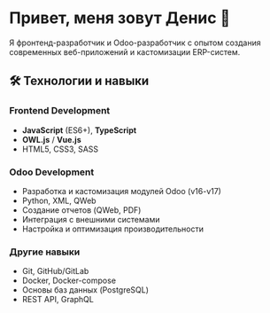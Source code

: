 # Привет, меня зовут Денис 👋

Я фронтенд-разработчик и Odoo-разработчик с опытом создания современных веб-приложений и кастомизации ERP-систем.

## 🛠️ Технологии и навыки

### Frontend Development
- **JavaScript** (ES6+), **TypeScript**
- **OWL.js** / **Vue.js**
- HTML5, CSS3, SASS

### Odoo Development
- Разработка и кастомизация модулей Odoo (v16-v17)
- Python, XML, QWeb
- Создание отчетов (QWeb, PDF)
- Интеграция с внешними системами
- Настройка и оптимизация производительности

### Другие навыки
- Git, GitHub/GitLab
- Docker, Docker-compose
- Основы баз данных (PostgreSQL)
- REST API, GraphQL 
